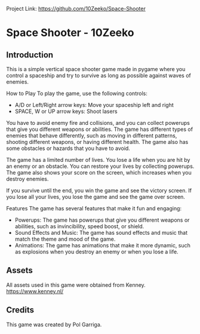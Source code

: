 Project Link:
https://github.com/10Zeeko/Space-Shooter

# Space Shooter - 10Zeeko
## Introduction
This is a simple vertical space shooter game made in pygame where you control a spaceship and try to survive as long as possible against waves of enemies. 

How to Play
To play the game, use the following controls:

- A/D or Left/Right arrow keys: Move your spaceship left and right
- SPACE, W or UP arrow keys: Shoot lasers

You have to avoid enemy fire and collisions, and you can collect powerups that give you different weapons or abilities. The game has different types of enemies that behave differently, such as moving in different patterns, shooting different weapons, or having different health. The game also has some obstacles or hazards that you have to avoid.

The game has a limited number of lives. You lose a life when you are hit by an enemy or an obstacle. You can restore your lives by collecting powerups. The game also shows your score on the screen, which increases when you destroy enemies.

If you survive until the end, you win the game and see the victory screen. If you lose all your lives, you lose the game and see the game over screen.

Features
The game has several features that make it fun and engaging:

- Powerups: The game has powerups that give you different weapons or abilities, such as invincibility, speed boost, or shield.
- Sound Effects and Music: The game has sound effects and music that match the theme and mood of the game.
- Animations: The game has animations that make it more dynamic, such as explosions when you destroy an enemy or when you lose a life.

## Assets
All assets used in this game were obtained from Kenney. https://www.kenney.nl/

## Credits
This game was created by Pol Garriga.